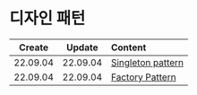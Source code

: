 # 디자인 패턴
|Create|Update|Content|
|:-:|:-:|:--|
|22.09.04|22.09.04|[Singleton pattern](./singletonPattern.md)|
|22.09.04|22.09.04|[Factory Pattern](./factoryPattern.md)|